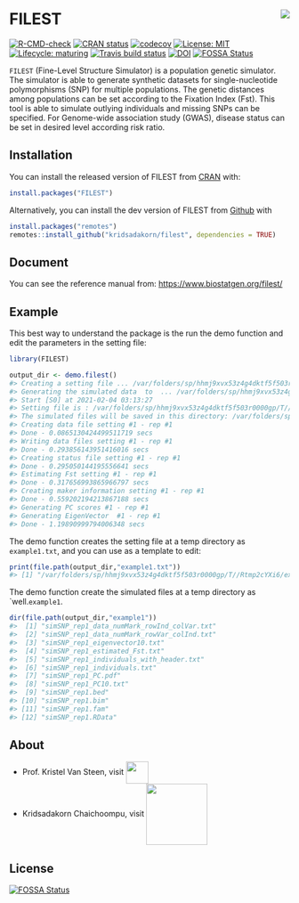 <!-- README.md is generated from README.Rmd. Please edit that file -->

# FILEST <img src="man/figures/filest_logo.png" align="right" />

<!-- badges: start -->

[![R-CMD-check](https://github.com/kridsadakorn/filest/workflows/R-CMD-check/badge.svg)](https://github.com/kridsadakorn/filest/actions)
[![CRAN
status](https://www.r-pkg.org/badges/version/FILEST)](https://CRAN.R-project.org/package=FILEST)
[![codecov](https://codecov.io/gh/kridsadakorn/filest/branch/master/graph/badge.svg?token=41WJVZOP49)](https://codecov.io/gh/kridsadakorn/filest)
[![License:
MIT](https://img.shields.io/badge/License-MIT-yellow.svg)](https://opensource.org/licenses/MIT)
[![Lifecycle:
maturing](https://img.shields.io/badge/lifecycle-maturing-blue.svg)](https://www.tidyverse.org/lifecycle/#maturing)
[![Travis build
status](https://travis-ci.com/kridsadakorn/filest.svg?branch=master)](https://travis-ci.com/kridsadakorn/filest)
[![DOI](https://zenodo.org/badge/333290990.svg)](https://zenodo.org/badge/latestdoi/333290990)
[![FOSSA Status](https://app.fossa.com/api/projects/git%2Bgithub.com%2Fkridsadakorn%2Ffilest.svg?type=shield)](https://app.fossa.com/projects/git%2Bgithub.com%2Fkridsadakorn%2Ffilest?ref=badge_shield)
<!-- badges: end -->

`FILEST` (Fine-Level Structure Simulator) is a population genetic
simulator. The simulator is able to generate synthetic datasets for
single-nucleotide polymorphisms (SNP) for multiple populations. The
genetic distances among populations can be set according to the Fixation
Index (Fst). This tool is able to simulate outlying individuals and
missing SNPs can be specified. For Genome-wide association study (GWAS),
disease status can be set in desired level according risk ratio.

## Installation

You can install the released version of FILEST from
[CRAN](https://CRAN.R-project.org) with:

``` r
install.packages("FILEST")
```

Alternatively, you can install the dev version of FILEST from
[Github](https://github.com/kridsadakorn/filest) with

``` r
install.packages("remotes")
remotes::install_github("kridsadakorn/filest", dependencies = TRUE)
```

## Document

You can see the reference manual from:
<https://www.biostatgen.org/filest/>

## Example

This best way to understand the package is the run the demo function and
edit the parameters in the setting file:

``` r
library(FILEST)

output_dir <- demo.filest()
#> Creating a setting file ... /var/folders/sp/hhmj9xvx53z4g4dktf5f503r0000gp/T//Rtmp2cYXi6/example1.txt
#> Generating the simulated data  to  ... /var/folders/sp/hhmj9xvx53z4g4dktf5f503r0000gp/T//Rtmp2cYXi6
#> Start [S0] at 2021-02-04 03:13:27
#> Setting file is : /var/folders/sp/hhmj9xvx53z4g4dktf5f503r0000gp/T//Rtmp2cYXi6/example1.txt
#> The simulated files will be saved in this directory: /var/folders/sp/hhmj9xvx53z4g4dktf5f503r0000gp/T//Rtmp2cYXi6/example1
#> Creating data file setting #1 - rep #1
#> Done - 0.0865130424499511719 secs
#> Writing data files setting #1 - rep #1
#> Done - 0.293856143951416016 secs
#> Creating status file setting #1 - rep #1
#> Done - 0.295050144195556641 secs
#> Estimating Fst setting #1 - rep #1
#> Done - 0.317656993865966797 secs
#> Creating maker information setting #1 - rep #1
#> Done - 0.559202194213867188 secs
#> Generating PC scores #1 - rep #1
#> Generating EigenVector  #1 - rep #1
#> Done - 1.19890999794006348 secs
```

The demo function creates the setting file at a temp directory as
`example1.txt`, and you can use as a template to edit:

``` r
print(file.path(output_dir,"example1.txt"))
#> [1] "/var/folders/sp/hhmj9xvx53z4g4dktf5f503r0000gp/T//Rtmp2cYXi6/example1.txt"
```

The demo function create the simulated files at a temp directory as
\`well.`example1`.

``` r
dir(file.path(output_dir,"example1"))
#>  [1] "simSNP_rep1_data_numMark_rowInd_colVar.txt"
#>  [2] "simSNP_rep1_data_numMark_rowVar_colInd.txt"
#>  [3] "simSNP_rep1_eigenvector10.txt"             
#>  [4] "simSNP_rep1_estimated_Fst.txt"             
#>  [5] "simSNP_rep1_individuals_with_header.txt"   
#>  [6] "simSNP_rep1_individuals.txt"               
#>  [7] "simSNP_rep1_PC.pdf"                        
#>  [8] "simSNP_rep1_PC10.txt"                      
#>  [9] "simSNP_rep1.bed"                           
#> [10] "simSNP_rep1.bim"                           
#> [11] "simSNP_rep1.fam"                           
#> [12] "simSNP_rep1.RData"
```

## About

  - Prof. Kristel Van Steen, visit
    <a href="http://bio3.giga.ulg.ac.be/" border=0 style="border:0; text-decoration:none; outline:none"><img width="40px" src="man/figures/bio3_logo.png" align="center" /></a><br />
  - Kridsadakorn Chaichoompu, visit
    <a href="https://www.biostatgen.org/" border=0 style="border:0; text-decoration:none; outline:none"><img width="110px" src="man/figures/biostatgen_logo.png" align="center" /></a><br />


## License
[![FOSSA Status](https://app.fossa.com/api/projects/git%2Bgithub.com%2Fkridsadakorn%2Ffilest.svg?type=large)](https://app.fossa.com/projects/git%2Bgithub.com%2Fkridsadakorn%2Ffilest?ref=badge_large)